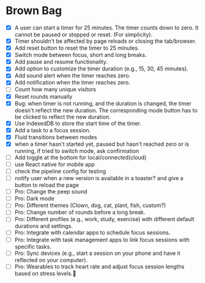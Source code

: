# Brown Bag

- [x] A user can start a timer for 25 minutes. The timer counts down to zero. It cannot be paused or stopped or reset. (For simplicity).
- [x] Timer shouldn't be affected by page reloads or closing the tab/browser.
- [x] Add reset button to reset the timer to 25 minutes.
- [x] Switch mode between focus, short and long breaks.
- [x] Add pause and resume functionality.
- [x] Add option to customize the timer duration (e.g., 15, 30, 45 minutes).
- [x] Add sound alert when the timer reaches zero.
- [x] Add notification when the timer reaches zero.
- [ ] Count how many unique visitors
- [x] Reset rounds manually
- [x] Bug: when timer is not running, and the duration is changed, the timer doesn't reflect the new duration. The corresponding mode button has to be clicked to reflect the new duration.
- [x] Use IndexedDB to store the start time of the timer.
- [x] Add a task to a focus session.
- [x] Fluid transitions between modes
- [x] when a timer hasn't started yet, paused but hasn't reached zero or is running, if tried to switch mode, ask confirmation
- [ ] Add toggle at the bottom for local/connected(cloud)
- [ ] use React native for mobile app
- [ ] check the pipeline config for testing
- [ ] notify user when a new version is available in a toaster? and give a button to reload the page
- [ ] Pro: Change the peep sound
- [ ] Pro: Dark mode
- [ ] Pro: Different themes (Clown, dog, cat, plant, fish, custom?)
- [ ] Pro: Change number of rounds before a long break.
- [ ] Pro: Different profiles (e.g., work, study, exercise) with different default durations and settings.
- [ ] Pro: Integrate with calendar apps to schedule focus sessions.
- [ ] Pro: Integrate with task management apps to link focus sessions with specific tasks.
- [ ] Pro: Sync devices (e.g., start a session on your phone and have it reflected on your computer).
- [ ] Pro: Wearables to track heart rate and adjust focus session lengths based on stress levels.
